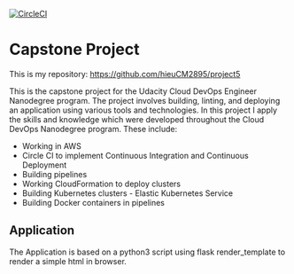 [![CircleCI](https://dl.circleci.com/status-badge/img/gh/hieuCM2895/project5/tree/master.svg?style=svg)](https://dl.circleci.com/status-badge/redirect/gh/hieuCM2895/project5/tree/master)

# Capstone Project

This is my repository: https://github.com/hieuCM2895/project5

This is the capstone project for the Udacity Cloud DevOps Engineer Nanodegree program. The project involves building, linting, and deploying an application using various tools and technologies.
In this project I apply the skills and knowledge which were developed throughout the Cloud DevOps Nanodegree program. These include:

- Working in AWS
- Circle CI to implement Continuous Integration and Continuous Deployment
- Building pipelines
- Working CloudFormation to deploy clusters
- Building Kubernetes clusters - Elastic Kubernetes Service
- Building Docker containers in pipelines

## Application

The Application is based on a python3 script using flask render_template to render a simple html in browser.
